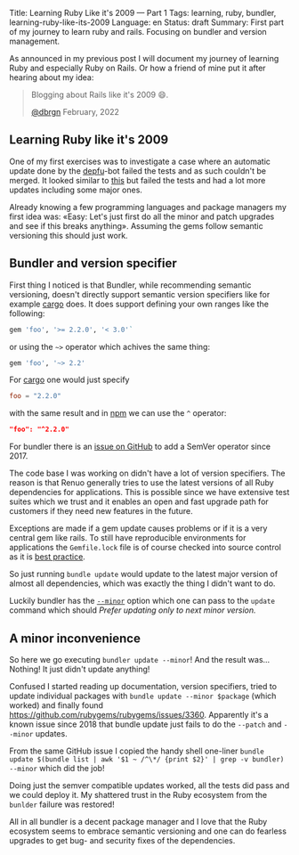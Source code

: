 Title: Learning Ruby Like it's 2009 — Part 1
Tags: learning, ruby, bundler, learning-ruby-like-its-2009
Language: en
Status: draft
Summary: First part of my journey to learn ruby and rails. Focusing on bundler and version management.

As announced in my previous post I will document my journey of learning Ruby
and especially Ruby on Rails. Or how a friend of mine put it after hearing
about my idea:

> Blogging about Rails like it's 2009 😄.
>
> [@dbrgn](https://blog.dbrgn.ch/about/) February, 2022

## Learning Ruby like it's 2009

One of my first exercises was to investigate a case where an automatic update
done by the [depfu](https://depfu.com/)-bot failed the tests and as such
couldn't be merged. It looked similar to
[this](https://github.com/renuo/pingen-client/pull/15) but failed the tests and
had a lot more updates including some major ones.

Already knowing a few programming languages and package managers my first idea
was: «Easy: Let's just first do all the minor and patch upgrades and see if
this breaks anything». Assuming the gems follow semantic versioning this should
just work.

## Bundler and version specifier

First thing I noticed is that Bundler, while recommending semantic versioning,
doesn't directly support semantic version specifiers like for example
[cargo](https://doc.rust-lang.org/cargo/reference/semver.html) does. It does
support defining your own ranges like the following:
```ruby
gem 'foo', '>= 2.2.0', '< 3.0'`
```
or using the `~>` operator which achives the same thing:
```ruby
gem 'foo', '~> 2.2'
```

For
[cargo](https://doc.rust-lang.org/cargo/reference/resolver.html#semver-compatibility)
one would just specify
```toml
foo = "2.2.0"
```
with the same result and in
[npm](https://docs.npmjs.com/about-semantic-versioning) we can use the `^`
operator:
```json
"foo": "^2.2.0"
```
For bundler there is an [issue on
GitHub](https://github.com/rubygems/rubygems/issues/1919) to add a SemVer
operator since 2017.

The code base I was working on didn't have a lot of version specifiers. The
reason is that Renuo generally tries to use the latest versions of all Ruby
dependencies for applications. This is possible since we have extensive test
suites which we trust and it enables an open and fast upgrade path for
customers if they need new features in the future.

Exceptions are made if a gem update causes problems or if it is a very central
gem like rails. To still have reproducible environments for applications the
`Gemfile.lock` file is of course checked into source control as it is [best
practice](https://yehudakatz.com/2010/12/16/clarifying-the-roles-of-the-gemspec-and-gemfile/).

So just running `bundle update` would update to the latest major version of
almost all dependencies, which was exactly the thing I didn't want to do.

Luckily bundler has the
[`--minor`](https://bundler.io/v2.3/man/bundle-update.1.html) option which one
can pass to the `update` command which should *Prefer updating only to next
minor version.*

## A minor inconvenience

So here we go executing `bundler update --minor`! And the result was...
Nothing! It just didn't update anything!

Confused I started reading up documentation, version specifiers, tried to
update individual packages with `bundle update --minor $package` (which worked)
and finally found <https://github.com/rubygems/rubygems/issues/3360>. Apparently
it's a known issue since 2018 that bundle update just fails to do the `--patch`
and `--minor` updates.

From the same GitHub issue I copied the handy shell one-liner `bundle update
$(bundle list | awk '$1 ~ /^\*/ {print $2}' | grep -v bundler) --minor` which
did the job!

Doing just the semver compatible updates worked, all the tests did pass and we
could deploy it. My shattered trust in the Ruby ecosystem from the `bunlder`
failure was restored!

All in all bundler is a decent package manager and I love that the Ruby
ecosystem seems to embrace semantic versioning and one can do fearless upgrades
to get bug- and security fixes of the dependencies.
